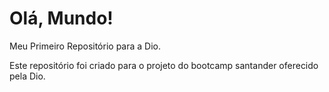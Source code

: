 # Olá, Mundo!
 Meu Primeiro Repositório para a Dio.

 Este repositório foi criado para o projeto do bootcamp santander oferecido pela Dio.
